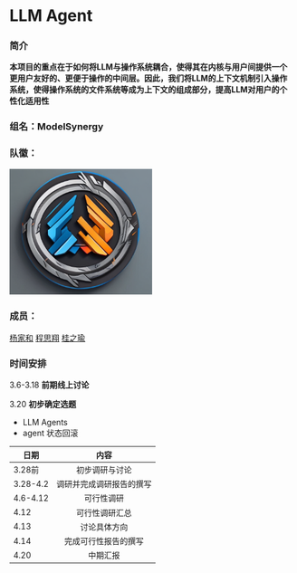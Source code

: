 # LLM Agent

### 简介

**本项目的重点在于如何将LLM与操作系统耦合，使得其在内核与用户间提供一个更用户友好的、更便于操作的中间层。因此，我们将LLM的上下文机制引入操作系统，使得操作系统的文件系统等成为上下文的组成部分，提高LLM对用户的个性化适用性**

### 组名：ModelSynergy

### 队徽：

<img src="./docs/image/logo.png" width="50%" height="50%" />


### 成员：

[杨家和](https://www.bilibili.com/video/BV1uT4y1P7CX/?spm_id_from=333.337.search-card.all.click&vd_source=8bef3e42b68fd84b80df406ed7e76d29)
[程思翔](https://www.bilibili.com/video/BV1uT4y1P7CX/?spm_id_from=333.337.search-card.all.click&vd_source=8bef3e42b68fd84b80df406ed7e76d29)
[桂之瑜](https://www.bilibili.com/video/BV1uT4y1P7CX/?spm_id_from=333.337.search-card.all.click&vd_source=8bef3e42b68fd84b80df406ed7e76d29)

### 时间安排

3.6-3.18 **前期线上讨论**

3.20 **初步确定选题**
- LLM Agents
- agent 状态回滚

| 日期 | 内容 |
|---|:---:|
|3.28前|初步调研与讨论|
|3.28-4.2|调研并完成调研报告的撰写|
|4.6-4.12|可行性调研|
|4.12|可行性调研汇总|
|4.13|讨论具体方向|
|4.14|完成可行性报告的撰写|
|4.20|中期汇报|

